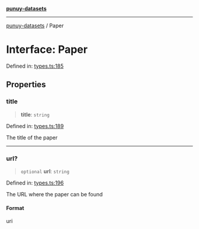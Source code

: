[**punuy-datasets**](../README.md)

***

[punuy-datasets](../README.md) / Paper

# Interface: Paper

Defined in: [types.ts:185](https://github.com/andrefs/punuy-datasets/blob/bb746dfcae5a8272d8127b640c90c9e2c009c2f6/src/lib/types.ts#L185)

## Properties

### title

> **title**: `string`

Defined in: [types.ts:189](https://github.com/andrefs/punuy-datasets/blob/bb746dfcae5a8272d8127b640c90c9e2c009c2f6/src/lib/types.ts#L189)

The title of the paper

***

### url?

> `optional` **url**: `string`

Defined in: [types.ts:196](https://github.com/andrefs/punuy-datasets/blob/bb746dfcae5a8272d8127b640c90c9e2c009c2f6/src/lib/types.ts#L196)

The URL where the paper can be found

#### Format

uri
